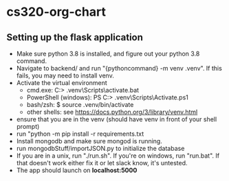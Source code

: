# cs320-org-chart

## Setting up the flask application

* Make sure python 3.8 is installed, and figure out your python 3.8 command.
* Navigate to backend/ and run "{pythoncommand} -m venv .venv". If this fails, you may need to install venv.
* Activate the virtual environment
    - cmd.exe: C:\> .venv\Scripts\activate.bat
    - PowerShell (windows): PS C:\> .venv\Scripts\Activate.ps1
    - bash/zsh: $ source .venv/bin/activate
    - other shells: see https://docs.python.org/3/library/venv.html
* ensure that you are in the venv (should have venv in front of your shell prompt)
* run "python -m pip install -r requirements.txt
* Install mongodb and make sure mongod is running.
* run mongodbStuff/importJSON.py to initialize the database
* If you are in a unix, run "./run.sh". If you're on windows, run "run.bat". If that doesn't work either fix it or let slack know, it's untested.
* The app should launch on **localhost:5000**

